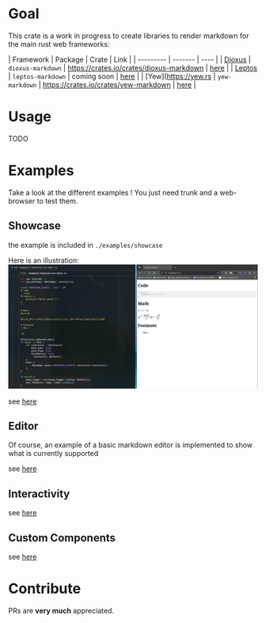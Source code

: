# Goal

This crate is a work in progress to create libraries to render markdown for the main rust web frameworks:

| Framework | Package | Crate | Link |
| --------- | ------- | ---- |
| [Dioxus](https://dioxuslabs.com/) | `dioxus-markdown` | https://crates.io/crates/dioxus-markdown | [here](./dioxus-markdown) |
| [Leptos](https://www.leptos.dev/) | `leptos-markdown` | coming soon | [here](./leptos-markdown) |
| [Yew](https://yew.rs | `yew-markdown` | https://crates.io/crates/yew-markdown | [here](./yews-markdown) |


# Usage

TODO

# Examples
Take a look at the different examples !
You just need trunk and a web-browser to test them.

## Showcase
the example is included in `./examples/showcase`

Here is an illustration:
![](./img/showcase.jpg)

see [here](https://rambip.github.io/rust-web-markdown/showcase)

## Editor
Of course, an example of a basic markdown editor is implemented to show what is currently supported

see [here](https://rambip.github.io/rust-web-markdown/editor)

## Interactivity
see [here](https://rambip.github.io/rust-web-markdown/onclick)

## Custom Components
see [here](https://rambip.github.io/rust-web-markdown/custom-components)

# Contribute

PRs are **very much** appreciated.
